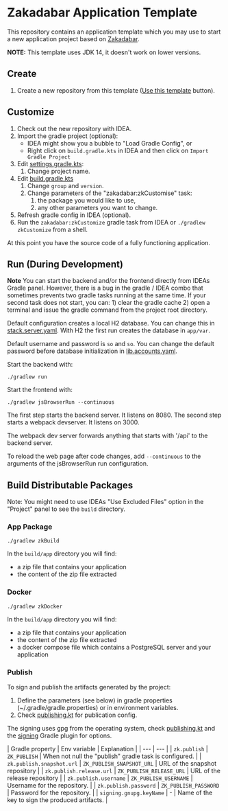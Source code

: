 # Zakadabar Application Template

This repository contains an application template which you may use to start a new application project based on [Zakadabar](https://github.com/spxbhuhb/zakadabar-stack).

**NOTE:** This template uses JDK 14, it doesn't work on lower versions.

## Create 

1. Create a new repository from this template ([Use this template](https://github.com/spxbhuhb/zakadabar-application-template/generate) button).

## Customize

1. Check out the new repository with IDEA.
2. Import the gradle project (optional):
   - IDEA might show you a bubble to "Load Gradle Config", or
   - Right click on `build.gradle.kts` in IDEA and then click on `Import Gradle Project`
3. Edit [settings.gradle.kts](settings.gradle.kts):
    1. Change project name.
4. Edit [build.gradle.kts](build.gradle.kts)
    1. Change `group` and `version`.
    1. Change parameters of the "zakadabar:zkCustomise" task:
        1. the package you would like to use,
        2. any other parameters you want to change.
5. Refresh gradle config in IDEA (optional).
6. Run the `zakadabar:zkCustomize` gradle task from IDEA or `./gradlew zkCustomize` from a shell.

At this point you have the source code of a fully functioning application.

## Run (During Development)

**Note** You can start the backend and/or the frontend directly from IDEAs Gradle panel. However, there is a bug in 
the gradle / IDEA combo that sometimes prevents two gradle tasks running at the same time. If your second 
task does not start, you can: 1) clear the gradle cache 2) open a terminal and issue the gradle command from the
project root directory.

Default configuration creates a local H2 database. You can change this in [stack.server.yaml](template/app/etc/stack.server.yaml).
With H2 the first run creates the database in `app/var`.

Default username and password is `so` and `so`. You can change the default password before database initialization in
[lib.accounts.yaml](template/app/etc/lib.accounts.yaml).

Start the backend with:

```shell
./gradlew run
```

Start the frontend with:

```shell
./gradlew jsBrowserRun --continuous
```

The first step starts the backend server. It listens on 8080. The second step starts a webpack devserver. It listens on 3000.

The webpack dev server forwards anything that starts with '/api' to the backend server.

To reload the web page after code changes, add `--continuous` to the arguments of the jsBrowserRun run configuration.


## Build Distributable Packages

Note: You might need to use IDEAs "Use Excluded Files" option in the "Project" panel to see the `build` directory.

### App Package

```shell
./gradlew zkBuild
```

In the `build/app` directory you will find:

- a zip file that contains your application
- the content of the zip file extracted

### Docker

```shell
./gradlew zkDocker
```

In the `build/app` directory you will find:

- a zip file that contains your application
- the content of the zip file extracted
- a docker compose file which contains a PostgreSQL server and your application

### Publish

To sign and publish the artifacts generated by the project:

1. Define the parameters (see below) in gradle properties (~/.gradle/gradle.properties) or in environment variables.
2. Check [publishing.kt](buildSrc/src/main/kotlin/zakadabar/gradle/publishing.kt) for publication config.

The signing uses gpg from the operating system, check [publishing.kt](buildSrc/src/main/kotlin/zakadabar/gradle/publishing.kt) and
the [signing](https://docs.gradle.org/current/userguide/signing_plugin.html) Gradle plugin for options.

| Gradle property | Env variable | Explanation |
| --- | --- |
| `zk.publish` | `ZK_PUBLISH` | When not null the "publish" gradle task is configured. |
| `zk.publish.snapshot.url` | `ZK_PUBLISH_SNAPSHOT_URL` | URL of the snapshot repository |
| `zk.publish.release.url` | `ZK_PUBLISH_RELEASE_URL` | URL of the release repository |
| `zk.publish.username` | `ZK_PUBLISH_USERNAME` | Username for the repository. |
| `zk.publish.password` | `ZK_PUBLISH_PASSWORD` | Password for the repository. |
| `signing.gnupg.keyName` | - | Name of the key to sign the produced artifacts. |

